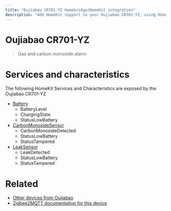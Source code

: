 ```yaml
---
title: "Oujiabao CR701-YZ Homebridge/HomeKit integration"
description: "Add HomeKit support to your Oujiabao CR701-YZ, using Homebridge, Zigbee2MQTT and homebridge-z2m."
---
```

<!---
This file has been GENERATED using src/docgen/docgen.ts
DO NOT EDIT THIS FILE MANUALLY!
-->
# Oujiabao CR701-YZ
> Gas and carbon monoxide alarm


# Services and characteristics
The following HomeKit Services and Characteristics are exposed by
the Oujiabao CR701-YZ

* [Battery](../../battery.md)
  * BatteryLevel
  * ChargingState
  * StatusLowBattery
* [CarbonMonoxideSensor](../../sensors.md)
  * CarbonMonoxideDetected
  * StatusLowBattery
  * StatusTampered
* [LeakSensor](../../sensors.md)
  * LeakDetected
  * StatusLowBattery
  * StatusTampered


# Related
* [Other devices from Oujiabao](../index.md#oujiabao)
* [Zigbee2MQTT documentation for this device](https://www.zigbee2mqtt.io/devices/CR701-YZ.html)